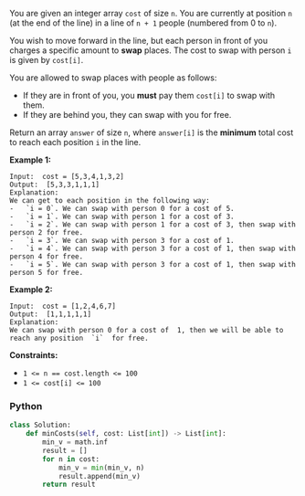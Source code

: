 You are given an integer array  `cost`  of size  `n`. You are currently at position  `n`  (at the end of the line) in a line of  `n + 1`  people (numbered from 0 to  `n`).

You wish to move forward in the line, but each person in front of you charges a specific amount to  **swap**  places. The cost to swap with person  `i`  is given by  `cost[i]`.

You are allowed to swap places with people as follows:

-   If they are in front of you, you  **must**  pay them  `cost[i]`  to swap with them.
-   If they are behind you, they can swap with you for free.

Return an array  `answer`  of size  `n`, where  `answer[i]`  is the  **minimum**  total cost to reach each position  `i`  in the line.

**Example 1:**
```
Input:  cost = [5,3,4,1,3,2]
Output:  [5,3,3,1,1,1]
Explanation:
We can get to each position in the following way:
-   `i = 0`. We can swap with person 0 for a cost of 5.
-   `i = 1`. We can swap with person 1 for a cost of 3.
-   `i = 2`. We can swap with person 1 for a cost of 3, then swap with person 2 for free.
-   `i = 3`. We can swap with person 3 for a cost of 1.
-   `i = 4`. We can swap with person 3 for a cost of 1, then swap with person 4 for free.
-   `i = 5`. We can swap with person 3 for a cost of 1, then swap with person 5 for free.
```

**Example 2:**
```
Input:  cost = [1,2,4,6,7]
Output:  [1,1,1,1,1]
Explanation:
We can swap with person 0 for a cost of  1, then we will be able to reach any position  `i`  for free.
```

**Constraints:**

-   `1 <= n == cost.length <= 100`
-   `1 <= cost[i] <= 100`


### Python

```python
class Solution:
    def minCosts(self, cost: List[int]) -> List[int]:
        min_v = math.inf
        result = []
        for n in cost:
            min_v = min(min_v, n)
            result.append(min_v)
        return result
```